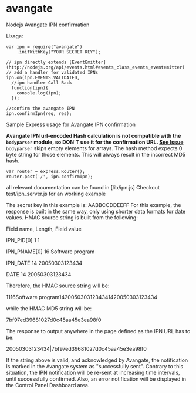 avangate
========

Nodejs Avangate IPN confirmation

Usage:

```node
var ipn = require("avangate")
    .initWithKey("YOUR SECRET KEY");

// ipn directly extends [EventEmitter](http://nodejs.org/api/events.html#events_class_events_eventemitter)
// add a handler for validated IPNs
ipn.on(ipn.EVENTS.VALIDATED,
  //ipn handler Call Back
  function(ipn){
    console.log(ipn);
  });

//confirm the avangate IPN
ipn.confirmIpn(req, res);

```

Sample Express usage for Avangate IPN confirmation


**Avangate IPN url-encoded Hash calculation is not compatible with the `bodyparser` module, so DON'T use it for the confirmation URL.  [See Issue](https://github.com/callmewa/avangate/issues/2)** 
`bodyparser` skips empty elements for arrays.  The hash method expects 0 byte string for those elements.  This will always result in the incorrect MD5 hash.

```node
var router = express.Router();
router.post('/', ipn.confirmIpn);
```


all relevant documentation can be found in [lib/ipn.js]
Checkout test/ipn_server.js for an working example



The secret key in this example is: AABBCCDDEEFF
For this example, the response is built in the same way, only using shorter data formats for date values. 
HMAC source string is built from the following:

Field name, Length, Field value

IPN_PID[0]
1
1

IPN_PNAME[0]
16
Software program

IPN_DATE
14
20050303123434

DATE
14
20050303123434

Therefore, the HMAC source string will be:

1116Software program14200503031234341420050303123434

while the HMAC MD5 string will be:

7bf97ed39681027d0c45aa45e3ea98f0

The response to output anywhere in the page defined as the IPN URL has to be:

<EPAYMENT>20050303123434|7bf97ed39681027d0c45aa45e3ea98f0</EPAYMENT>

If the string above is valid, and acknowledged by Avangate, the notification is marked in the Avangate system as "successfully sent".
Contrary to this situation, the IPN notification will be re-sent at increasing time intervals, until successfully confirmed. Also, an error notification will be displayed in the Control Panel Dashboard area.

